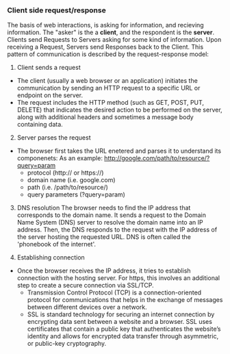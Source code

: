 ### Client side request/response
The basis of web interactions, is asking for information, and recieving information. The "asker" is the a **client**, and the respondent is the **server**. Clients send Requests to Servers asking for some kind of information. Upon receiving a Request, Servers send Responses back to the Client.
This pattern of communication is described by the request-response model:
1. Client sends a request
* The client (usually a web browser or an application) initiates the communication by sending an HTTP request to a specific URL or endpoint on the server.
* The request includes the HTTP method (such as GET, POST, PUT, DELETE) that indicates the desired action to be performed on the server, along with additional headers and sometimes a message body containing data.

2. Server parses the request
* The browser first takes the URL enetered and parses it to understand its componenets:
     As an example: http://google.com/path/to/resource/?query=param
    * protocol (http:// or https://)
    * domain name (i.e. google.com)
    * path (i.e. /path/to/resource/)
    * query parameters (?query=param)

3. DNS resolution
The browser needs to find the IP address that corresponds to the domain name. It sends a request to the Domain Name System (DNS) server to resolve the domain name into an IP address.
Then, the DNS responds to the request with the IP address of the server hosting the requested URL. DNS is often called the 'phonebook of the internet'.

4. Establishing connection
* Once the browser receives the IP address, it tries to establish connection with the hosting server. For https, this involves an additional step to create a secure connection via SSL/TCP.
    * Transmission Control Protocol (TCP) is a connection-oriented protocol for communications that helps in the exchange of messages between different devices over a network.
    * SSL is standard technology for securing an internet connection by encrypting data sent between a website and a browser. SSL uses certificates that contain a public key that authenticates the website’s identity and allows for encrypted data transfer through asymmetric, or public-key cryptography.


